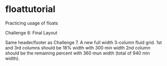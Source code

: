 floattutorial
=============

Practicing usage of floats

Challenge 8: Final Layout

Same header/footer as Challenge 7. A new full width 3-column fluid grid. 1st and 3rd columns should be 18% width with 300 min width
2nd column should be the remaining percent with 360 mun width (total of 940 min width). 